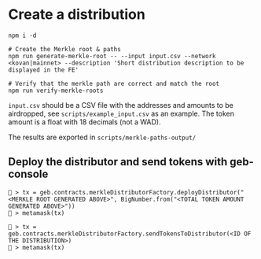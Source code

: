 # Create a distribution

```
npm i -d

# Create the Merkle root & paths 
npm run generate-merkle-root -- --input input.csv --network <kovan|mainnet> --description 'Short distribution description to be displayed in the FE'

# Verify that the merkle path are correct and match the root
npm run verify-merkle-roots
```

`input.csv` should be a CSV file with the addresses and amounts to be airdropped, see `scripts/example_input.csv` as an example. The token amount is a float with 18 decimals (not a WAD).

The results are exported in `scripts/merkle-paths-output/`

## Deploy the distributor and send tokens with geb-console
```
🗿 > tx = geb.contracts.merkleDistributorFactory.deployDistributor("<MERKLE ROOT GENERATED ABOVE>", BigNumber.from("<TOTAL TOKEN AMOUNT GENERATED ABOVE>"))
🗿 > metamask(tx)

🗿 > tx = geb.contracts.merkleDistributorFactory.sendTokensToDistributor(<ID OF THE DISTRIBUTION>)
🗿 > metamask(tx)
```
